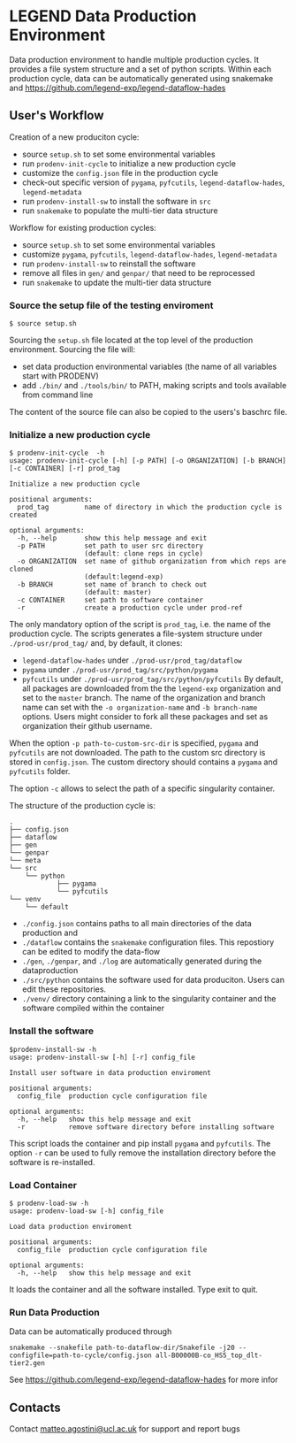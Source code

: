 # LEGEND Data Production Environment

Data production environment to handle multiple production cycles. It provides a file system structure and a set of python scripts. Within each production cycle, data can be automatically generated using snakemake and https://github.com/legend-exp/legend-dataflow-hades

## User's Workflow
Creation of a new produciton cycle:
* source `setup.sh` to set some environmental variables
* run `prodenv-init-cycle` to initialize a new production cycle
* customize the `config.json` file in the production cycle
* check-out specific version of `pygama`, `pyfcutils`, `legend-dataflow-hades`, `legend-metadata`
* run `prodenv-install-sw` to install the software in `src`
* run `snakemake` to populate the multi-tier data structure

Workflow for existing production cycles:
* source `setup.sh` to set some environmental variables
* customize `pygama`, `pyfcutils`, `legend-dataflow-hades`, `legend-metadata`
* run `prodenv-install-sw` to reinstall the software 
* remove all files in `gen/` and `genpar/` that need to be reprocessed
* run `snakemake` to update the multi-tier data structure

### Source the setup file of the testing enviroment
```
$ source setup.sh
```

Sourcing the `setup.sh` file located at the top level of the production environment. Sourcing the file will:
* set data production environmental variables (the name of all variables start with PRODENV)
* add `./bin/` and `./tools/bin/` to PATH, making scripts and tools available from command line

The content of the source file can also be copied to the users's baschrc file. 

### Initialize a new production cycle
```
$ prodenv-init-cycle  -h
usage: prodenv-init-cycle [-h] [-p PATH] [-o ORGANIZATION] [-b BRANCH] [-c CONTAINER] [-r] prod_tag

Initialize a new production cycle

positional arguments:
  prod_tag         name of directory in which the production cycle is created

optional arguments:
  -h, --help       show this help message and exit
  -p PATH          set path to user src directory 
                   (default: clone reps in cycle)
  -o ORGANIZATION  set name of github organization from which reps are cloned 
                   (default:legend-exp)
  -b BRANCH        set name of branch to check out 
                   (default: master)
  -c CONTAINER     set path to software container
  -r               create a production cycle under prod-ref
```

The only mandatory option of the script is `prod_tag`, i.e. the name of the production cycle. The scripts 
generates a file-system structure under `./prod-usr/prod_tag/` and, by default, it clones:
* `legend-dataflow-hades` under `./prod-usr/prod_tag/dataflow`
* `pygama` under `./prod-usr/prod_tag/src/python/pygama`
* `pyfcutils` under `./prod-usr/prod_tag/src/python/pyfcutils`
By default, all packages are downloaded from the the `legend-exp` organization and set to the `master` branch. The name of the organization and branch name can set with the `-o organization-name` and `-b branch-name` options. Users might consider to fork all these packages and set as organization their github username.

When the option `-p path-to-custom-src-dir` is specified, `pygama` and `pyfcutils` are not downloaded. The path to the custom src directory is stored in `config.json`. The custom directory should contains a `pygama` and `pyfcutils` folder.

The option `-c` allows to select the path of a specific singularity container. 

The structure of the production cycle is:
```
.
├── config.json
├── dataflow
├── gen
└── genpar
└── meta
└── src
    └── python
            ├── pygama
            └── pyfcutils
└── venv
    └── default
```

*  `./config.json` contains paths to all main directories of the data production and 
* `./dataflow` contains the `snakemake` configuration files. This repostiory can be edited to modify the data-flow 
* `./gen`, `./genpar`, and `./log` are automatically generated during the dataproduction
* `./src/python` contains the software used for data produciton. Users can edit these repositories. 
* `./venv/` directory containing a link to the singularity container and the software compiled within the container

### Install the software
```
$prodenv-install-sw -h
usage: prodenv-install-sw [-h] [-r] config_file

Install user software in data production enviroment

positional arguments:
  config_file  production cycle configuration file

optional arguments:
  -h, --help   show this help message and exit
  -r           remove software directory before installing software

```

This script loads the container and pip install `pygama` and `pyfcutils`. The option `-r` can be used to fully remove the installation directory before the software is re-installed. 

### Load Container
```
$ prodenv-load-sw -h
usage: prodenv-load-sw [-h] config_file

Load data production enviroment

positional arguments:
  config_file  production cycle configuration file

optional arguments:
  -h, --help   show this help message and exit 
```
It loads the container and all the software installed. Type exit to quit.

### Run Data Production
Data can be automatically produced through 
```
snakemake --snakefile path-to-dataflow-dir/Snakefile -j20 --configfile=path-to-cycle/config.json all-B00000B-co_HS5_top_dlt-tier2.gen
```

See https://github.com/legend-exp/legend-dataflow-hades for more infor


## Contacts
Contact <matteo.agostini@ucl.ac.uk> for support and report bugs

